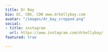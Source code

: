```yaml
---
title: Dr Bay
bio: DC, CNS, CDN www.drkellybay.com
avatar: "/images/dr_bay_cropped.png"
social:
- title: instagram
  url: https://www.instagram.com/drkellybay/
featured: true

---
```

